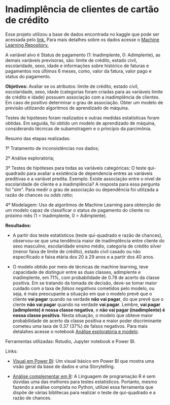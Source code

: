 # Inadimplência de clientes de cartão de crédito

Esse projeto utilizou a base de dados encontrada no kaggle que pode ser acessada pelo [link.](https://www.kaggle.com/datasets/gabrieloliveirasan/inadimplncia-de-clientes-de-carto-de-crdito?resource=download) Para mais detalhes sobre os dados acesse o [Machine Learning Repository.](https://archive.ics.uci.edu/ml/datasets/default+of+credit+card+clients)

A variável alvo é Status de pagamento (1: Inadimplente, 0: Adimplente), as demais variáveis previsoras, são: limite de crédito, estado civil, escolaridade, sexo, idade e informações sobre histórico de faturas e pagamentos nos últimos 6 meses, como, valor da fatura, valor pago e status do pagamento.

**Objetivos:** Avaliar se os atributos: limite de crédito, estado civil, escolaridade, sexo, idade (categorias foram criadas para as variáveis limite de crédito e idade) possuem associação com a inadimplência de clientes. Em caso de positivo determinar o grau de associação. Obter um modelo de previsão utilizando algoritmos de aprendizado de máquina.

Testes de hipóteses foram realizados e outras medidas estatísticas foram obtidas. Em seguida, foi obtido um modelo de aprendizado de máquina, considerando técnicas de subamstragem e o princípio da parcimônia. 

Resumo das etapas realizadas:

1º Tratamento de inconsistências nos dados;

2º Análise exploratória;

3º Testes de hipóteses para todas as variáveis categóricas: O teste qui-quadrado para avaliar a existência de dependencia entres as variáveis preditivas e a variável predita. Exemplo: Existe associação entre o nível de escolaridade de cliente e a inadimplência? A resposta para essa pergunta foi "sim". Para medir o grau de associação ou dependência foi utilizada a razão de chances ou *odds ratio*;

4º Modelagem: Uso de algoritmos de Machine Learning para obtenção de um modelo capaz de classificar o status de pagamento do cliente no próximo mês (1 = Inadimplente, 0 = Adimplente). 

**Resultados:**

- A partir dos teste estatísticos (teste qui-quadrado e razão de chances), observou-se que uma tendência maior de inadimplência entre cliente do sexo masculino, escolaridade ensino médio, categoria de crédito silver (menor faixa de limite de crédito), estado civil casado ou não especificado e faixa etária dos 20 à 29 anos e a partir dos 40 anos.

- O modelo obtido por meio de técnicas de machine learning, teve capacidade de distinguir entre as duas classes, adimplente e inadimplente, em 71%, com probabilidade de 0.78 de acerto da classe positiva. Em se tratando da tomada de decisão, deve-se tomar maior cuidado com a taxa de *falsos negativos* cometidos pelo modelo, ou seja, é mais preocupante a situação em que o modelo prevê que o cliente **vai pagar** quando na verdade **não vai pagar**, do que prevê que o clente **não vai pagar** quando na verdade **vai pagar**. Lembre, **vai pagar (adimplente) é nossa classe negativa**, e **não vai pagar (inadimplente) é nossa classe positiva**. Nesta situação, o modelo que obteve maior probabilidade de acerto da classe positiva e maior poder discriminante cometeu uma taxa de 0.37 (37%) de falsos negativos. Para mais detalahes acesse o notebook [Análise exploratória e modelo]([https://rpubs.com/fagna/1040245](https://github.com/Fagna/Projeto_Inadimplencia_de_clientes/blob/main/Analise-explorat%C3%B3ria-e-modelo%20.ipynb)).

Ferramentas utilizadas: Rstudio, Jupyter notebook e Power BI.

Links:

- [Visual em Power BI](https://app.powerbi.com/view?r=eyJrIjoiMzNlYTA0YmUtMDRiOC00NWU4LWE0MDAtMGIxYjc5ZDdjNDEyIiwidCI6ImVmODAxNDBiLTE1MGQtNDY0Yy04ZGY4LTUwZGNjMmMyMzk2YyJ9): Um visual básico em Power BI que mostra uma visão geral da base de dados e uma Storytelling.

- [Análise complementar em R](https://rpubs.com/fagna/1040245): A Linguagem de programação R é sem dúvidas uma das melhores para testes estatísticos. Portanto, mesmo fazendo a análise completa no Python, utilizei essa ferramenta que dispõe de várias biblitecas para realizar o teste de qui-quadrado e a razão de chances.



 
